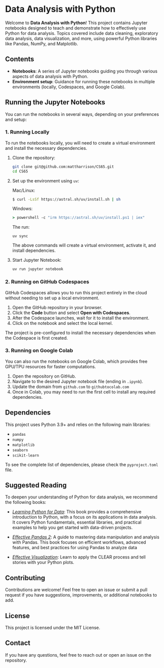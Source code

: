 # Data Analysis with Python

Welcome to **Data Analysis with Python**! This project contains Jupyter notebooks designed to teach and demonstrate how to effectively use Python for data analysis. Topics covered include data cleaning, exploratory data analysis, data visualization, and more, using powerful Python libraries like Pandas, NumPy, and Matplotlib.

## Contents

- **Notebooks**: A series of Jupyter notebooks guiding you through various aspects of data analysis with Python.
- **Environment setup**: Guidance for running these notebooks in multiple environments (locally, Codespaces, and Google Colab).

## Running the Jupyter Notebooks

You can run the notebooks in several ways, depending on your preferences and setup:

### 1. Running Locally

To run the notebooks locally, you will need to create a virtual environment and install the necessary dependencies.

1. Clone the repository:
   ```sh
   git clone git@github.com:mattharrison/CS65.git
   cd CS65
   ```

2. Set up the environment using `uv`:

   Mac/Linux:
   ```sh
   $ curl -LsSf https://astral.sh/uv/install.sh | sh
   ```
   Windows:
   ```cmd
   > powershell -c "irm https://astral.sh/uv/install.ps1 | iex"
   ```

   The run:
   ```
   uv sync
   ```

   The above commands will create a virtual environment, activate it, and install dependencies.

4. Start Jupyter Notebook:
   ```sh
   uv run jupyter notebook
   ```

### 2. Running on GitHub Codespaces

GitHub Codespaces allows you to run this project entirely in the cloud without needing to set up a local environment.

1. Open the GitHub repository in your browser.
2. Click the **Code** button and select **Open with Codespaces**.
3. After the Codespace launches, wait for it to install the environment.
4. Click on the notebook and select the local kernel.

The project is pre-configured to install the necessary dependencies when the Codespace is first created.

### 3. Running on Google Colab

You can also run the notebooks on Google Colab, which provides free GPU/TPU resources for faster computations.

1. Open the repository on GitHub.
2. Navigate to the desired Jupyter notebook file (ending in `.ipynb`).
3. Update the domain from `github.com` to `githubtocolab.com`
4. Once in Colab, you may need to run the first cell to install any required dependencies.

## Dependencies

This project uses Python 3.9+ and relies on the following main libraries:

- `pandas`
- `numpy`
- `matplotlib`
- `seaborn`
- `scikit-learn`

To see the complete list of dependencies, please check the `pyproject.toml` file.

## Suggested Reading

To deepen your understanding of Python for data analysis, we recommend the following books:

- [*Learning Python for Data*](https://store.metasnake.com/learningpy): This book provides a comprehensive introduction to Python, with a focus on its applications in data analysis. It covers Python fundamentals, essential libraries, and practical examples to help you get started with data-driven projects.

- [*Effective Pandas 2*](https://store.metasnake.com/effective-pandas-book): A guide to mastering data manipulation and analysis with Pandas. This book focuses on efficient workflows, advanced features, and best practices for using Pandas to analyze data

- [*Effective Visualization*](https://store.metasnake.com/effective-viz): Learn to apply the CLEAR process and tell stories with your Python plots.

## Contributing

Contributions are welcome! Feel free to open an issue or submit a pull request if you have suggestions, improvements, or additional notebooks to add.

## License

This project is licensed under the MIT License. 

## Contact

If you have any questions, feel free to reach out or open an issue on the repository.

